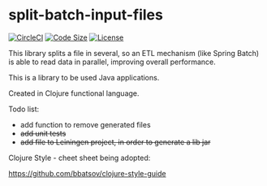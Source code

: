 # split-batch-input-files

[![CircleCI](https://img.shields.io/circleci/build/github/medeiros/split-batch-input-files/master)](https://circleci.com/gh/medeiros/split-batch-input-files) 
[![Code Size](https://img.shields.io/github/languages/code-size/medeiros/split-batch-input-files)](https://img.shields.io/github/languages/code-size/medeiros/split-batch-input-files)
[![License](https://img.shields.io/github/license/medeiros/split-batch-input-files)](https://img.shields.io/github/license/medeiros/split-batch-input-files)

This library splits a file in several, so an ETL mechanism (like Spring 
Batch) is able to read data in parallel, improving overall performance.

This is a library to be used Java applications.

Created in Clojure functional language.

Todo list:

- add function to remove generated files
- ~~add unit tests~~
- ~~add file to Leiningen project, in order to generate a lib jar~~

Clojure Style - cheet sheet being adopted:

https://github.com/bbatsov/clojure-style-guide

